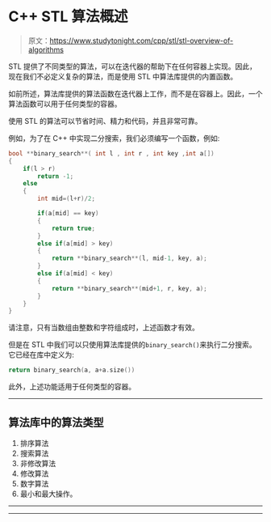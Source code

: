 # C++ STL 算法概述

> 原文：<https://www.studytonight.com/cpp/stl/stl-overview-of-algorithms>

STL 提供了不同类型的算法，可以在迭代器的帮助下在任何容器上实现。因此，现在我们不必定义复杂的算法，而是使用 STL 中算法库提供的内置函数。

如前所述，算法库提供的算法函数在迭代器上工作，而不是在容器上。因此，一个算法函数可以用于任何类型的容器。

使用 STL 的算法可以节省时间、精力和代码，并且非常可靠。

例如，为了在 C++ 中实现二分搜索，我们必须编写一个函数，例如:

```cpp
bool **binary_search**( int l , int r , int key ,int a[])
{
    if(l > r)
        return -1;
    else
    {
        int mid=(l+r)/2;

        if(a[mid] == key) 
        {
            return true;
        }
        else if(a[mid] > key) 
        {
            return **binary_search**(l, mid-1, key, a);
        }
        else if(a[mid] < key) 
        {
            return **binary_search**(mid+1, r, key, a);
        }
    }
} 
```

请注意，只有当数组由整数和字符组成时，上述函数才有效。

但是在 STL 中我们可以只使用算法库提供的`binary_search()`来执行二分搜索。它已经在库中定义为:

```cpp
return binary_search(a, a+a.size())
```

此外，上述功能适用于任何类型的容器。

* * *

## 算法库中的算法类型

1.  排序算法
2.  搜索算法
3.  非修改算法
4.  修改算法
5.  数字算法
6.  最小和最大操作。

* * *

* * *